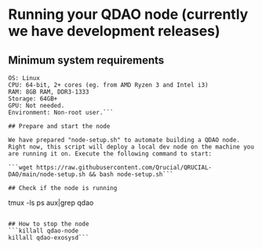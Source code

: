 # Running your QDAO node (currently we have development releases)

## Minimum system requirements

```
OS: Linux
CPU: 64-bit, 2+ cores (eg. from AMD Ryzen 3 and Intel i3)
RAM: 8GB RAM, DDR3-1333
Storage: 64GB+ 
GPU: Not needed.
Environment: Non-root user.```

## Prepare and start the node

We have prepared "node-setup.sh" to automate building a QDAO node. Right now, this script will deploy a local dev node on the machine you are running it on. Execute the following command to start:

```wget https://raw.githubusercontent.com/Qrucial/QRUCIAL-DAO/main/node-setup.sh && bash node-setup.sh```

## Check if the node is running
```
tmux -ls
ps aux|grep qdao
```

## How to stop the node
```killall qdao-node
killall qdao-exosysd```